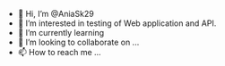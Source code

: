 - 👋 Hi, I’m @AniaSk29
- 👀 I’m interested in testing of Web application and API.
- 🌱 I’m currently learning 
- 💞️ I’m looking to collaborate on ...
- 📫 How to reach me ...

<!---
AniaSk29/AniaSk29 is a ✨ special ✨ repository because its `README.md` (this file) appears on your GitHub profile.
You can click the Preview link to take a look at your changes.
--->

